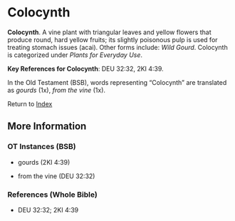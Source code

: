 # Colocynth
**Colocynth**. 
A vine plant with triangular leaves and yellow flowers that produce round, hard yellow fruits; its slightly poisonous pulp is used for treating stomach issues (acai). 
Other forms include: 
*Wild Gourd*. 
Colocynth is categorized under _Plants for Everyday Use_. 


**Key References for Colocynth**: 
DEU 32:32, 2KI 4:39. 


In the Old Testament (BSB), words representing “Colocynth” are translated as 
*gourds* (1x), *from the vine* (1x). 




Return to [Index](00-Index.md)

## More Information

### OT Instances (BSB)

* gourds (2KI 4:39)

* from the vine (DEU 32:32)



### References (Whole Bible)

* DEU 32:32; 2KI 4:39



